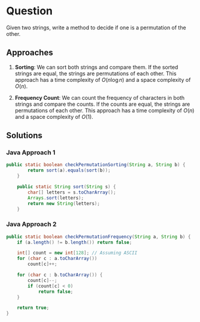 # Question

Given two strings, write a method to decide if one is a permutation of the other.

## Approaches

1. **Sorting**: We can sort both strings and compare them. If the sorted strings are equal, the strings are permutations of each other. This approach has a time complexity of $O(n \log n)$ and a space complexity of $O(n)$.

2. **Frequency Count**: We can count the frequency of characters in both strings and compare the counts. If the counts are equal, the strings are permutations of each other. This approach has a time complexity of $O(n)$ and a space complexity of $O(1)$.

## Solutions

### Java Approach 1

```java
public static boolean checkPermutationSorting(String a, String b) {
        return sort(a).equals(sort(b));
    }

    public static String sort(String s) {
        char[] letters = s.toCharArray();
        Arrays.sort(letters);
        return new String(letters);
    }
```

### Java Approach 2

```java
public static boolean checkPermutationFrequency(String a, String b) {
    if (a.length() != b.length()) return false;

    int[] count = new int[128]; // Assuming ASCII
    for (char c : a.toCharArray())
        count[c]++;

    for (char c : b.toCharArray()) {
        count[c]--;
        if (count[c] < 0)
            return false;
    }

    return true;
}
```
